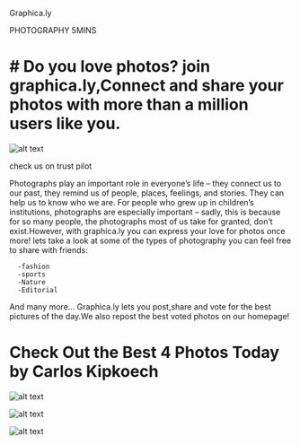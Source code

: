 Graphica.ly

PHOTOGRAPHY 5MINS

# # Do you love photos? join graphica.ly,Connect and share your photos with more than a million users like you.
![alt text](https://encrypted-tbn0.gstatic.com/images?q=tbn:ANd9GcRCarjgBWv7nSg0RE04C9owXTPcrqgLQb5SBQ&usqp=CAU)

check us on trust pilot

Photographs play an important role in everyone’s life – they connect us to our past, they remind us of people, places, feelings, and stories. They can help us to know who we are. For people who grew up in children’s institutions, photographs are especially important – sadly, this is because for so many people, the photographs most of us take for granted, don’t exist.However, with graphica.ly you can express your love for photos once more! lets take a look at some of the types of photography you can feel free to share with friends:
      
      -fashion
      -sports
      -Nature
      -Editorial
      
And many more...
Graphica.ly lets you post,share and vote for the best pictures of the day.We also repost the best voted photos on our homepage!

# Check Out the Best 4 Photos Today by Carlos Kipkoech

![alt text](https://encrypted-tbn0.gstatic.com/images?q=tbn:ANd9GcSqmOG5lNAgKhLLPeZvmTEanU7SEELG-KHTUQ&usqp=CAU)

![alt text](https://encrypted-tbn0.gstatic.com/images?q=tbn:ANd9GcSqmOG5lNAgKhLLPeZvmTEanU7SEELG-KHTUQ&usqp=CAU)

![alt text](https://encrypted-tbn0.gstatic.com/images?q=tbn:ANd9GcQwWvhw1SMBMjkf9p3_oaCTmzB7XQDZh1EnKg&usqp=CAU)





  


